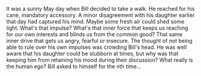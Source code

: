 It was a sunny May day when Bill decided to take a walk. He reached for his cane, mandatory accessory. A minor disagreement with his daughter earlier that day had captured his mind. Maybe some fresh air could shed some light. What's that impulse? What's that inner force that keeps us reaching for our own interests and blinds us from the common good? That same inner drive that gets us angry, fearful or insecure. The thought of not being able to rule over his own impulses was crowding Bill's head. He was well aware that his daughter could be stubborn at times, but why was that keeping him from retaining his mood during their discussion? What really is the human ego? Bill asked to himself for the nth time...

